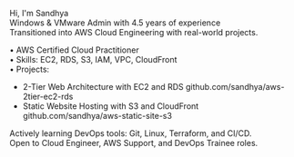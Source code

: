 Hi, I'm Sandhya  
Windows & VMware Admin with 4.5 years of experience  
Transitioned into AWS Cloud Engineering with real-world projects.

• AWS Certified Cloud Practitioner  
• Skills: EC2, RDS, S3, IAM, VPC, CloudFront  
• Projects:
  - 2-Tier Web Architecture with EC2 and RDS
    github.com/sandhya/aws-2tier-ec2-rds
  - Static Website Hosting with S3 and CloudFront
    github.com/sandhya/aws-static-site-s3

Actively learning DevOps tools: Git, Linux, Terraform, and CI/CD.  
Open to Cloud Engineer, AWS Support, and DevOps Trainee roles.
